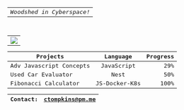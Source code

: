  <div align="center">
<kbd>
   <div align="center">
<div align="center">
    <table>
        <tr>
            <td>
                <em>Woodshed in Cyberspace!</em><br />
            </td>
        </tr>
    </table>
</div><br />
<div align="center" border="5px solid red">
    <table>
        <tr>
            <td>
                <img src="https://user-images.githubusercontent.com/4887640/133912224-dcf8f361-3a8c-470e-9040-93477b05b4a6.gif" />
            </td>
        </tr>
    </table>
</div>
<div align="center">

| Projects   |     Language     |  Progress |
|----------|:-------------:|------:|
| Adv Javascript Concepts|  JavaScript | 29% |
| Used Car Evaluator |    Nest   |   50% |
| Fibonacci Calculator | JS-Docker-K8s |  100% |

 | Contact: | ctompkins@pm.me |
 |----------|:-------------:|
  
</div>
</div> 
    
</kbd>
    </div>

